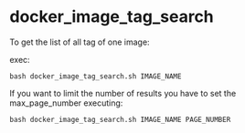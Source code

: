 # docker_image_tag_search


To get the list of all tag of one image:

exec:

```
bash docker_image_tag_search.sh IMAGE_NAME
```

If you want to limit the number of results you have to set the max_page_number executing:

```
bash docker_image_tag_search.sh IMAGE_NAME PAGE_NUMBER
```
